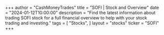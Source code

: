 +++
author = "CashMoneyTrades"
title = "SOFI | Stock and Overview"
date = "2024-01-12T10:00:00"
description = "Find the latest information about trading SOFI stock for a full financial overview to help with your stock trading and investing."
tags = [
   "Stocks",
]
layout = "stocks"
ticker = "SOFI"
+++
